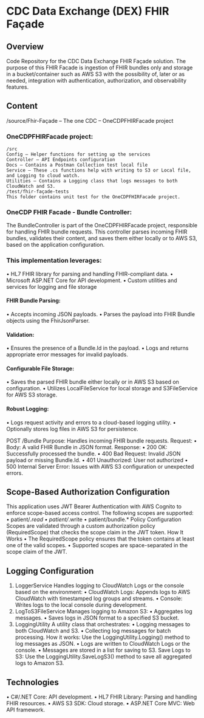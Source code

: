 # CDC Data Exchange (DEX) FHIR Façade 

## Overview
Code Repository for the CDC Data Exchange FHIR Façade solution. The purpose of this FHIR Facade is ingestion of FHIR bundles only and storage in a bucket/container such as AWS S3 with the possibility of, later or as needed, integration with authentication, authorization, and observability features. 

## Content
   /source/Fhir-Façade  – The one CDC – OneCDPFHIRFacade project
### OneCDPFHIRFacade project:
	/src
	Config – Helper functions for setting up the services
	Controller – API Endpoints configuration
	Docs – Contains a Postman Collection test local file
	Service – These .cs functions help with writing to S3 or Local file, and Logging to cloud watch.
	Utilities – Contains a Logging class that logs messages to both CloudWatch and S3.
	/test/fhir-façade-tests
	This folder contains unit test for the OneCDPFHIRFacade project.

### OneCDP FHIR Facade - Bundle Controller:
The BundleController is part of the OneCDPFHIRFacade project, responsible for handling FHIR bundle requests. This controller parses incoming FHIR bundles, validates their content, and saves them either locally or to AWS S3, based on the application configuration.

### This implementation leverages:
•	HL7 FHIR library for parsing and handling FHIR-compliant data.
•	Microsoft ASP.NET Core for API development.
•	Custom utilities and services for logging and file storage
####	FHIR Bundle Parsing:
•	Accepts incoming JSON payloads.
•	Parses the payload into FHIR Bundle objects using the FhirJsonParser.
####	Validation:
•	Ensures the presence of a Bundle.Id in the payload.
•	Logs and returns appropriate error messages for invalid payloads.
####	Configurable File Storage:
•	Saves the parsed FHIR bundle either locally or in AWS S3 based on configuration.
•	Utilizes LocalFileService for local storage and S3FileService for AWS S3 storage.
####	Robust Logging:
•	Logs request activity and errors to a cloud-based logging utility.
•	Optionally stores log files in AWS S3 for persistence.

POST /Bundle
Purpose: Handles incoming FHIR bundle requests.
Request:
•	Body: A valid FHIR Bundle in JSON format.
Response:
•	200 OK: Successfully processed the bundle.
•	400 Bad Request: Invalid JSON payload or missing Bundle.Id.
•	401 Unauthorized: User not authorized
•	500 Internal Server Error: Issues with AWS S3 configuration or unexpected errors.

## Scope-Based Authorization Configuration
This application uses JWT Bearer Authentication with AWS Cognito to enforce scope-based access control. The following scopes are supported:
•	patient/*.read
•	patient/*.write
•	patient/bundle.*
Policy Configuration
Scopes are validated through a custom authorization policy (RequiredScope) that checks the scope claim in the JWT token.
How It Works
•	The RequiredScope policy ensures that the token contains at least one of the valid scopes.
•	Supported scopes are space-separated in the scope claim of the JWT.

## Logging Configuration
1.	LoggerService
Handles logging to CloudWatch Logs or the console based on the environment:
•	CloudWatch Logs: Appends logs to AWS CloudWatch with timestamped log groups and streams.
•	Console: Writes logs to the local console during development.
2.	LogToS3FileService
Manages logging to Amazon S3:
•	Aggregates log messages.
•	Saves logs in JSON format to a specified S3 bucket.
3.	LoggingUtility
A utility class that orchestrates:
•	Logging messages to both CloudWatch and S3.
•	Collecting log messages for batch processing.
How it works:
Use the LoggingUtility.Logging() method to log messages as JSON.
•	Logs are written to CloudWatch Logs or the console.
•	Messages are stored in a list for saving to S3.
Save Logs to S3:
Use the LoggingUtility.SaveLogS3() method to save all aggregated logs to Amazon S3.

## Technologies
•	C#/.NET Core: API development.
•	HL7 FHIR Library: Parsing and handling FHIR resources.
•	AWS S3 SDK: Cloud storage.
•	ASP.NET Core MVC: Web API framework.




